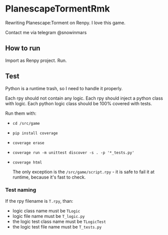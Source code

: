 # PlanescapeTormentRmk
Rewriting Planescape:Torment on Renpy. I love this game.

Contact me via telegram @snowinmars

## How to run

Import as Renpy project. Run.

## Test

Python is a runtime trash, so I need to handle it properly.

Each rpy should not contain any logic. Each rpy should inject a python class with logic. Each python logic class should be 100% covered with tests.

Run them with:

- `cd /src/game`
- `pip install coverage`
- `coverage erase`
- `coverage run -m unittest discover -s . -p '*_tests.py'`
- `coverage html`

    The only exception is the `/src/game/script.rpy` - it is safe to fail it at runtime, because it's fast to check.

### Test naming

If the rpy filename is `T.rpy`, than:
- logic class name must be `TLogic`
- logic file name must be `T_logic.py`
- the logic test class name must be `TLogicTest`
- the logic test file name must be `T_tests.py`
